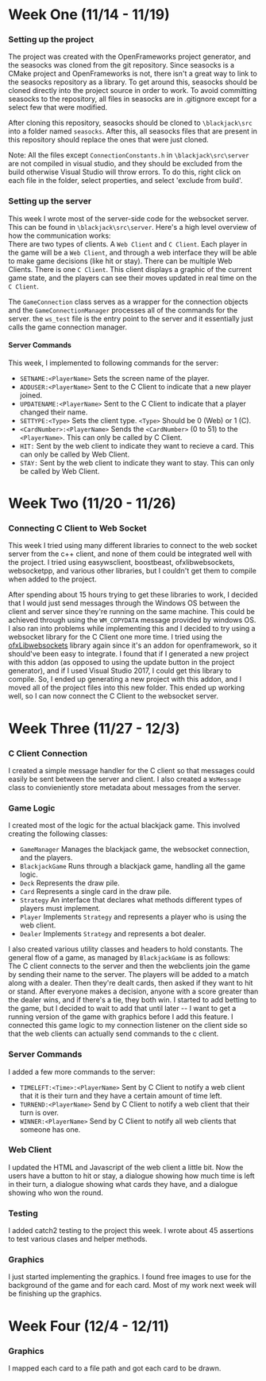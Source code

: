 # Week One (11/14 - 11/19)

### Setting up the project
The project was created with the OpenFrameworks project generator, and the seasocks was cloned from the
git repository. Since seasocks is a CMake project and OpenFrameworks is not, there isn't a great way to link
to the seasocks repository as a library. To get around this, seasocks should be cloned directly into the project
source in order to work. To avoid committing seasocks to the repository, all files in seasocks are in .gitignore
except for a select few that were modified.    

After cloning this repository, seasocks should be cloned to ```\blackjack\src``` into a folder named ```seasocks```. After this,
all seasocks files that are present in this repository should replace the ones that were just cloned.    

Note: All the files except ```ConnectionConstants.h``` in ```\blackjack\src\server``` are not compiled in visual studio, and they should be excluded from the build otherwise
Visual Studio will throw errors. To do this, right click on each file in the folder, select properties, and select 'exclude from build'.    

### Setting up the server
This week I wrote most of the server-side code for the websocket server. This can be found in ```\blackjack\src\server```. Here's a high
level overview of how the communication works:  
There are two types of clients. A ```Web Client``` and ```C Client```. Each player in the game will be a ```Web Client```, and through
a web interface they will be able to make game decisions (like hit or stay). There can be multiple Web Clients. There is one ```C Client```. This
client displays a graphic of the current game state, and the players can see their moves updated in real time on the ```C Client```.    

The ```GameConnection``` class serves as a wrapper for the connection objects and the ```GameConnectionManager``` processes all of the commands for the server. the ```ws_test``` file is the entry point to the server and it essentially just calls the game connection manager.    

#### Server Commands
This week, I implemented to following commands for the server:  
- ```SETNAME:<PlayerName>``` Sets the screen name of the player.
- ```ADDUSER:<PlayerName>``` Sent to the C Client to indicate that a new player joined.
- ```UPDATENAME:<PlayerName>``` Sent to the C Client to indicate that a player changed their name.
- ```SETTYPE:<Type>``` Sets the client type. ```<Type>``` Should be 0 (Web) or 1 (C).
- ```<CardNumber>:<PlayerName>``` Sends the ```<CardNumber>``` (0 to 51) to the ```<PlayerName>```. This can only be called by C Client.
- ```HIT:``` Sent by the web client to indicate they want to recieve a card. This can only be called by Web Client.
- ```STAY:``` Sent by the web client to indicate they want to stay. This can only be called by Web Client.

# Week Two (11/20 - 11/26)
### Connecting C Client to Web Socket
This week I tried using many different libraries to connect to the web socket server from the c++ client,
and none of them could be integrated well with the project. I tried using easywsclient, boostbeast, ofxlibwebsockets,
websocketpp, and various other libraries, but I couldn't get them to compile when added to the project.    

After spending about 15 hours trying to get these libraries to work, I decided that I would just send messages through the Windows OS between the client and server since they're running on the same machine. This could be achieved through using the ```WM_COPYDATA```
message provided by windows OS. I also ran into problems while implementing this and I decided to try using a websocket library for the C Client one more time. I tried using the [ofxLibwebsockets](https://github.com/robotconscience/ofxLibwebsockets) library again since it's an addon for openframework, so it should've been easy to integrate. I found that 
if I generated a new project with this addon (as opposed to using the update button in the project generator), and if I used Visual
Studio 2017, I could get this library to compile. So, I ended up generating a new project with this addon, and I moved all of the project files into this new folder. This ended up working well, so I can now connect the C Client to the websocket server.    


# Week Three (11/27 - 12/3)
### C Client Connection
I created a simple message handler for the C client so that messages could easily be sent between the server and client. 
I also created a ```WsMessage``` class to convieniently store metadata about messages from the server.    

### Game Logic
I created most of the logic for the actual blackjack game. This involved creating the following classes:
- ```GameManager``` Manages the blackjack game, the websocket connection, and the players.
- ```BlackjackGame``` Runs through a blackjack game, handling all the game logic.
- ```Deck``` Represents the draw pile.
- ```Card``` Represents a single card in the draw pile.
- ```Strategy``` An interface that declares what methods different types of players must implement.
- ```Player``` Implements ```Strategy``` and represents a player who is using the web client.
- ```Dealer``` Implements ```Strategy``` and represents a bot dealer.
  
I also created various utility classes and headers to hold constants. The general flow of a game, as managed
by ```BlackjackGame``` is as follows:    
The C client connects to the server and then the webclients join the game by sending their name to the server. The
players will be added to a match along with a dealer. Then they're dealt cards, then asked if they
want to hit or stand. After everyone makes a decision, anyone with a score greater than the dealer wins, and if there's
a tie, they both win. I started to add betting to the game, but I decided to wait to add that until later -- I want to get a running version of the game with graphics before I add this feature. I connected this game logic to my connection listener on the client side so that the web clients can actually send commands to the c client.

### Server Commands
I added a few more commands to the server:
- ```TIMELEFT:<Time>:<PlayerName>``` Sent by C Client to notify a web client that it is their turn and they have a certain amount of time left.
- ```TURNEND:<PlayerName>``` Send by C Client to notify a web client that their turn is over.
- ```WINNER:<PlayerName>``` Send by C Client to notify all web clients that someone has one.

### Web Client
I updated the HTML and Javascript of the web client a little bit. Now the users have a button to hit or stay, a
dialogue showing how much time is left in their turn, a dialogue showing what cards they have, and a dialogue showing
who won the round.

### Testing
I added catch2 testing to the project this week. I wrote about 45 assertions to test various clases and helper methods.

### Graphics
I just started implementing the graphics. I found free images to use for the background of the game and for each card. Most of my work next week will
be finishing up the graphics.

# Week Four (12/4 - 12/11)
### Graphics
I mapped each card to a file path and got each card to be drawn.